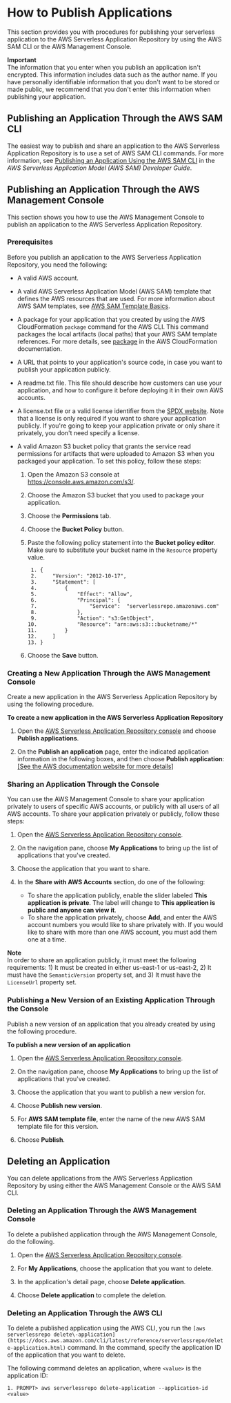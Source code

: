 # How to Publish Applications<a name="serverlessrepo-how-to-publish"></a>

This section provides you with procedures for publishing your serverless application to the AWS Serverless Application Repository by using the AWS SAM CLI or the AWS Management Console\.

**Important**  
The information that you enter when you publish an application isn't encrypted\. This information includes data such as the author name\. If you have personally identifiable information that you don't want to be stored or made public, we recommend that you don't enter this information when publishing your application\.

## Publishing an Application Through the AWS SAM CLI<a name="publishing-application-through-cli"></a>

The easiest way to publish and share an application to the AWS Serverless Application Repository is to use a set of AWS SAM CLI commands\. For more information, see [Publishing an Application Using the AWS SAM CLI](https://docs.aws.amazon.com/serverless-application-model/latest/developerguide/serverless-sam-template-publishing-applications.html) in the *AWS Serverless Application Model \(AWS SAM\) Developer Guide*\.

## Publishing an Application Through the AWS Management Console<a name="publishing-application-through-aws-console"></a>

This section shows you how to use the AWS Management Console to publish an application to the AWS Serverless Application Repository\.

### Prerequisites<a name="publishing-application-prerequisites"></a>

Before you publish an application to the AWS Serverless Application Repository, you need the following:
+ A valid AWS account\.
+ A valid AWS Serverless Application Model \(AWS SAM\) template that defines the AWS resources that are used\. For more information about AWS SAM templates, see [AWS SAM Template Basics](https://docs.aws.amazon.com/serverless-application-model/latest/developerguide/serverless-sam-template-basics.html)\. 
+ A package for your application that you created by using the AWS CloudFormation `package` command for the AWS CLI\. This command packages the local artifacts \(local paths\) that your AWS SAM template references\. For more details, see [package](http://docs.aws.amazon.com/cli/latest/reference/cloudformation/package.html) in the AWS CloudFormation documentation\. 
+ A URL that points to your application's source code, in case you want to publish your application publicly\.
+ A readme\.txt file\. This file should describe how customers can use your application, and how to configure it before deploying it in their own AWS accounts\. 
+ A license\.txt file or a valid license identifier from the [SPDX website](https://spdx.org/licenses/)\. Note that a license is only required if you want to share your application publicly\. If you're going to keep your application private or only share it privately, you don't need specify a license\.
+ A valid Amazon S3 bucket policy that grants the service read permissions for artifacts that were uploaded to Amazon S3 when you packaged your application\. To set this policy, follow these steps:

  1. Open the Amazon S3 console at [https://console\.aws\.amazon\.com/s3/](https://console.aws.amazon.com/s3/)\.

  1. Choose the Amazon S3 bucket that you used to package your application\.

  1. Choose the **Permissions** tab\.

  1. Choose the **Bucket Policy** button\.

  1. Paste the following policy statement into the **Bucket policy editor**\. Make sure to substitute your bucket name in the `Resource` property value\.

     ```
      1. {
      2.     "Version": "2012-10-17",
      3.     "Statement": [
      4.         {
      5.             "Effect": "Allow",
      6.             "Principal": {
      7.                 "Service":  "serverlessrepo.amazonaws.com"
      8.             },
      9.             "Action": "s3:GetObject",
     10.             "Resource": "arn:aws:s3:::bucketname/*"
     11.         }
     12.     ]
     13. }
     ```

  1. Choose the **Save** button\.

### Creating a New Application Through the AWS Management Console<a name="create-new-application"></a>

Create a new application in the AWS Serverless Application Repository by using the following procedure\.

**To create a new application in the AWS Serverless Application Repository**

1. Open the [AWS Serverless Application Repository console](https://console.aws.amazon.com/serverlessrepo/home) and choose **Publish applications**\.

1. On the **Publish an application** page, enter the indicated application information in the following boxes, and then choose **Publish application**:    
[\[See the AWS documentation website for more details\]](http://docs.aws.amazon.com/serverlessrepo/latest/devguide/serverlessrepo-how-to-publish.html)

### Sharing an Application Through the Console<a name="share-application"></a>

You can use the AWS Management Console to share your application privately to users of specific AWS accounts, or publicly with all users of all AWS accounts\. To share your application privately or publicly, follow these steps:

1. Open the [AWS Serverless Application Repository console](https://console.aws.amazon.com/serverlessrepo/home)\.

1. On the navigation pane, choose **My Applications** to bring up the list of applications that you've created\.

1. Choose the application that you want to share\.

1. In the **Share with AWS Accounts** section, do one of the following:
   + To share the application publicly, enable the slider labeled **This application is private**\. The label will change to **This application is public and anyone can view it**\.
   + To share the application privately, choose **Add**, and enter the AWS account numbers you would like to share privately with\. If you would like to share with more than one AWS account, you must add them one at a time\.

**Note**  
In order to share an application publicly, it must meet the following requirements: 1\) It must be created in either us\-east\-1 or us\-east\-2, 2\) It must have the `SemanticVersion` property set, and 3\) It must have the `LicenseUrl` property set\.

### Publishing a New Version of an Existing Application Through the Console<a name="publish-new-version-of-application"></a>

Publish a new version of an application that you already created by using the following procedure\.

**To publish a new version of an application**

1. Open the [AWS Serverless Application Repository console](https://console.aws.amazon.com/serverlessrepo/home)\.

1. On the navigation pane, choose **My Applications** to bring up the list of applications that you've created\.

1. Choose the application that you want to publish a new version for\.

1. Choose **Publish new version**\.

1. For **AWS SAM template file**, enter the name of the new AWS SAM template file for this version\.

1. Choose **Publish**\.

## Deleting an Application<a name="deleting-applications"></a>

You can delete applications from the AWS Serverless Application Repository by using either the AWS Management Console or the AWS SAM CLI\.

### Deleting an Application Through the AWS Management Console<a name="deleting-application-through-aws-console"></a>

To delete a published application through the AWS Management Console, do the following\.

1. Open the [AWS Serverless Application Repository console](https://console.aws.amazon.com/serverlessrepo/home)\.

1. For **My Applications**, choose the application that you want to delete\.

1. In the application's detail page, choose **Delete application**\. 

1. Choose **Delete application** to complete the deletion\.

### Deleting an Application Through the AWS CLI<a name="deleting-application-through-cli"></a>

To delete a published application using the AWS CLI, you run the `[aws serverlessrepo delete\-application](https://docs.aws.amazon.com/cli/latest/reference/serverlessrepo/delete-application.html)` command\. In the command, specify the application ID of the application that you want to delete\.

The following command deletes an application, where `<value>` is the application ID:

```
1. PROMPT> aws serverlessrepo delete-application --application-id <value>
```